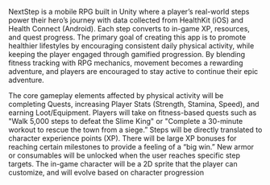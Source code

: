 NextStep is a mobile RPG built in Unity where a player’s real-world steps power
their hero’s journey with data collected from HealthKit (iOS) and Health Connect
(Android). Each step converts to in-game XP, resources, and quest progress. The
primary goal of creating this app is to promote healthier lifestyles by encouraging
consistent daily physical activity, while keeping the player engaged through gamified
progression. By blending fitness tracking with RPG mechanics, movement becomes a
rewarding adventure, and players are encouraged to stay active to continue their epic
adventure.

The core gameplay elements affected by physical activity will be completing
Quests, increasing Player Stats (Strength, Stamina, Speed), and earning
Loot/Equipment. Players will take on fitness-based quests such as "Walk 5,000 steps to
defeat the Slime King" or "Complete a 30-minute workout to rescue the town from a
siege.” Steps will be directly translated to character experience points (XP). There will
be large XP bonuses for reaching certain milestones to provide a feeling of a “big win.”
New armor or consumables will be unlocked when the user reaches specific step
targets. The in-game character will be a 2D sprite that the player can customize, and
will evolve based on character progression
